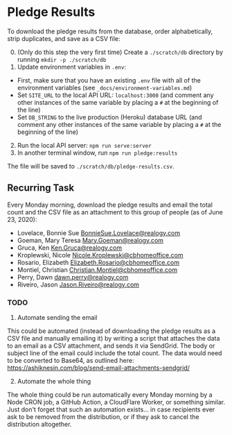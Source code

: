 # Pledge Results

To download the pledge results from the database, order alphabetically, strip duplicates, and save as a CSV file:

0. (Only do this step the very first time) Create a `./scratch/db` directory by running `mkdir -p ./scratch/db`
1. Update environment variables in `.env`:
  - First, make sure that you have an existing `.env` file with all of the environment variables (see `_docs/environment-variables.md`)
  - Set `SITE_URL` to the local API URL: `localhost:3000` (and comment any other instances of the same variable by placing a `#` at the beginning of the line)
  - Set `DB_STRING` to the live production (Heroku) database URL (and comment any other instances of the same variable by placing a `#` at the beginning of the line)
2. Run the local API server: `npm run serve:server`
3. In another terminal window, run `npm run pledge:results`

The file will be saved to `./scratch/db/pledge-results.csv`.

## Recurring Task

Every Monday morning, download the pledge results and email the total count and the CSV file as an attachment to this group of people (as of June 23, 2020):

- Lovelace, Bonnie Sue <BonnieSue.Lovelace@realogy.com>
- Goeman, Mary Teresa <Mary.Goeman@realogy.com>
- Gruca, Ken <Ken.Gruca@realogy.com>
- Kroplewski, Nicole <Nicole.Kroplewski@cbhomeoffice.com>
- Rosario, Elizabeth <Elizabeth.Rosario@cbhomeoffice.com>
- Montiel, Christian <Christian.Montiel@cbhomeoffice.com>
- Perry, Dawn <dawn.perry@realogy.com>
- Riveiro, Jason <Jason.Riveiro@realogy.com>

### TODO

1. Automate sending the email

This could be automated (instead of downloading the pledge results as a CSV file and manually emailing it) by writing a script that attaches the data to an email as a CSV attachment, and sends it via SendGrid. The body or subject line of the email could include the total count. The data would need to be converted to Base64, as outlined here: https://ashiknesin.com/blog/send-email-attachments-sendgrid/

2. Automate the whole thing

The whole thing could be run automatically every Monday morning by a Node CRON job, a GitHub Action, a CloudFlare Worker, or something similar. Just don't forget that such an automation exists... in case recipients ever ask to be removed from the distribution, or if they ask to cancel the distribution altogether.